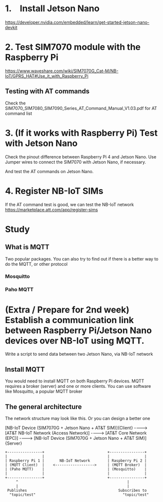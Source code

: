 # 1.　Install Jetson Nano
https://developer.nvidia.com/embedded/learn/get-started-jetson-nano-devkit

# 2. Test SIM7070 module with the Raspberry Pi
https://www.waveshare.com/wiki/SIM7070G_Cat-M/NB-IoT/GPRS_HAT#Use_it_with_Raspberry_Pi

## Testing with AT commands
Check the SIM7070_SIM7080_SIM7090_Series_AT_Command_Manual_V1.03.pdf for AT command list

# 3. (If it works with Raspberry Pi) Test with Jetson Nano
Check the pinout difference between Raspberry Pi 4 and Jetson Nano.
Use Jumper wires to connect the SIM7070 with Jetson Nano, if necessary.

And test the AT commands on Jetson Nano.

# 4. Register NB-IoT SIMs
If the AT command test is good, we can test the NB-IoT network
https://marketplace.att.com/app/register-sims

# Study
## What is MQTT
Two popular packages. You can also try to find out if there is a better way to do the MQTT, or other protocol 
### Mosquitto
### Paho MQTT


# (Extra / Prepare for 2nd week) Establish a communication link between Raspberry Pi/Jetson Nano devices over NB-IoT using MQTT.
Write a script to send data between two Jetson Nano, via NB-IoT network 

## Install MQTT
You would need to install MQTT on both Raspberry Pi devices. MQTT requires a broker (server) and one or more clients. You can use software like Mosquitto, a popular MQTT broker 

## The general architecture
The network structure may look like this. Or you can design a better one


[NB-IoT Device (SIM7070G + Jetson Nano + AT&T SIM)]{Client} ----> [AT&T NB-IoT Network (Access Network)] ----> [AT&T Core Network (EPC)] ----> [NB-IoT Device (SIM7070G + Jetson Nano + AT&T SIM)]{Server}


    +----------------+                             +----------------+
    |                |                             |                |
    | Raspberry Pi 1 |       NB-IoT Network        | Raspberry Pi 2 |
    | (MQTT Client)  |    <------------------>     | (MQTT Broker)  |
    | (Paho MQTT)    |                             | (Mosquitto)    |
    |                |                             |                |
    +----------------+                             +----------------+
         ^                                                  |
         |                                                  |
     Publishes                                          Subscribes to
      "topic/test"                                        "topic/test"




